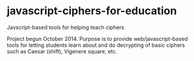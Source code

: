 javascript-ciphers-for-education
================================

Javscript-based tools for helping teach ciphers

Project begun October 2014. Purpose is to provide web/javascript-based tools for letting students learn about and do decrypting of basic ciphers such as Caesar (shift), Vigenere square, etc.
